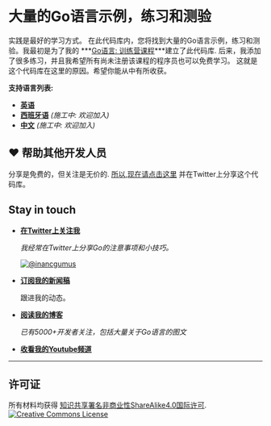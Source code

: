 # 大量的Go语言示例，练习和测验

实践是最好的学习方式。 在此代码库内，您将找到大量的Go语言示例，练习和测验。我最初是为了我的 ***[Go语言: 训练营课程](https://www.udemy.com/course/learn-go-the-complete-bootcamp-course-golang/?referralCode=5CE6EB34E2B1EF4A7D37)***建立了此代码库. 后来，我添加了很多练习，并且我希望所有尚未注册该课程的程序员也可以免费学习。 这就是这个代码库在这里的原因。希望你能从中有所收获。

**支持语言列表:**
* **[英语](https://github.com/inancgumus/learngo)**
* **[西班牙语](translation/spanish)** _(施工中: 欢迎加入)_
* **[中文](translation/chinese)** _(施工中: 欢迎加入)_

## ❤️ 帮助其他开发人员

分享是免费的，但关注是无价的. [所以,现在请点击这里](https://twitter.com/intent/tweet?text=I%27m%20learning%20%23golang%20with%201000%2B%20hand-crafted%20examples%2C%20exercises%2C%20and%20quizzes.&url=https://github.com/inancgumus/learngo&via=inancgumus) 并在Twitter上分享这个代码库。

## Stay in touch

* **[在Twitter上关注我](https://twitter.com/inancgumus)**

  _我经常在Twitter上分享Go的注意事项和小技巧。_

  [![@inancgumus](https://img.shields.io/twitter/follow/inancgumus.svg?style=social&label=@inancgumus)](https://twitter.com/inancgumus)

* **[订阅我的新闻稿](https://eepurl.com/c4DMNX)**

  跟进我的动态。

* **[阅读我的博客](https://blog.learngoprogramming.com)**

  _已有5000+开发者关注，包括大量关于Go语言的图文_

* **[收看我的Youtube频道](https://www.youtube.com/channel/UCYxepZhtnFIVRh8t5H_QAdg?view_as=subscriber)**

---

## 许可证
所有材料均获得 <a rel="license" href="https://creativecommons.org/licenses/by-nc-sa/4.0/">知识共享署名非商业性ShareAlike4.0国际许可</a>.<br/>
<a rel="license" href="https://creativecommons.org/licenses/by-nc-sa/4.0/"><img alt="Creative Commons License" style="border-width:0" src="https://i.creativecommons.org/l/by-nc-sa/4.0/88x31.png"/></a>


